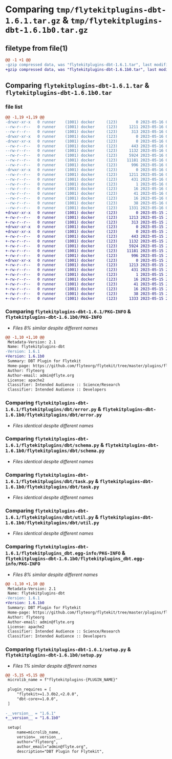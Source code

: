 # Comparing `tmp/flytekitplugins-dbt-1.6.1.tar.gz` & `tmp/flytekitplugins-dbt-1.6.1b0.tar.gz`

## filetype from file(1)

```diff
@@ -1 +1 @@
-gzip compressed data, was "flytekitplugins-dbt-1.6.1.tar", last modified: Tue May 16 00:12:30 2023, max compression
+gzip compressed data, was "flytekitplugins-dbt-1.6.1b0.tar", last modified: Mon May 15 22:07:03 2023, max compression
```

## Comparing `flytekitplugins-dbt-1.6.1.tar` & `flytekitplugins-dbt-1.6.1b0.tar`

### file list

```diff
@@ -1,19 +1,19 @@
-drwxr-xr-x   0 runner    (1001) docker     (123)        0 2023-05-16 00:12:30.002372 flytekitplugins-dbt-1.6.1/
--rw-r--r--   0 runner    (1001) docker     (123)     1211 2023-05-16 00:12:30.002372 flytekitplugins-dbt-1.6.1/PKG-INFO
--rw-r--r--   0 runner    (1001) docker     (123)      313 2023-05-16 00:12:01.000000 flytekitplugins-dbt-1.6.1/README.md
-drwxr-xr-x   0 runner    (1001) docker     (123)        0 2023-05-16 00:12:30.002372 flytekitplugins-dbt-1.6.1/flytekitplugins/
-drwxr-xr-x   0 runner    (1001) docker     (123)        0 2023-05-16 00:12:30.002372 flytekitplugins-dbt-1.6.1/flytekitplugins/dbt/
--rw-r--r--   0 runner    (1001) docker     (123)      443 2023-05-16 00:12:01.000000 flytekitplugins-dbt-1.6.1/flytekitplugins/dbt/__init__.py
--rw-r--r--   0 runner    (1001) docker     (123)     1132 2023-05-16 00:12:01.000000 flytekitplugins-dbt-1.6.1/flytekitplugins/dbt/error.py
--rw-r--r--   0 runner    (1001) docker     (123)     5924 2023-05-16 00:12:01.000000 flytekitplugins-dbt-1.6.1/flytekitplugins/dbt/schema.py
--rw-r--r--   0 runner    (1001) docker     (123)    11181 2023-05-16 00:12:01.000000 flytekitplugins-dbt-1.6.1/flytekitplugins/dbt/task.py
--rw-r--r--   0 runner    (1001) docker     (123)      996 2023-05-16 00:12:01.000000 flytekitplugins-dbt-1.6.1/flytekitplugins/dbt/util.py
-drwxr-xr-x   0 runner    (1001) docker     (123)        0 2023-05-16 00:12:30.002372 flytekitplugins-dbt-1.6.1/flytekitplugins_dbt.egg-info/
--rw-r--r--   0 runner    (1001) docker     (123)     1211 2023-05-16 00:12:29.000000 flytekitplugins-dbt-1.6.1/flytekitplugins_dbt.egg-info/PKG-INFO
--rw-r--r--   0 runner    (1001) docker     (123)      431 2023-05-16 00:12:29.000000 flytekitplugins-dbt-1.6.1/flytekitplugins_dbt.egg-info/SOURCES.txt
--rw-r--r--   0 runner    (1001) docker     (123)        1 2023-05-16 00:12:29.000000 flytekitplugins-dbt-1.6.1/flytekitplugins_dbt.egg-info/dependency_links.txt
--rw-r--r--   0 runner    (1001) docker     (123)       16 2023-05-16 00:12:29.000000 flytekitplugins-dbt-1.6.1/flytekitplugins_dbt.egg-info/namespace_packages.txt
--rw-r--r--   0 runner    (1001) docker     (123)       41 2023-05-16 00:12:29.000000 flytekitplugins-dbt-1.6.1/flytekitplugins_dbt.egg-info/requires.txt
--rw-r--r--   0 runner    (1001) docker     (123)       16 2023-05-16 00:12:29.000000 flytekitplugins-dbt-1.6.1/flytekitplugins_dbt.egg-info/top_level.txt
--rw-r--r--   0 runner    (1001) docker     (123)       38 2023-05-16 00:12:30.002372 flytekitplugins-dbt-1.6.1/setup.cfg
--rw-r--r--   0 runner    (1001) docker     (123)     1331 2023-05-16 00:12:27.000000 flytekitplugins-dbt-1.6.1/setup.py
+drwxr-xr-x   0 runner    (1001) docker     (123)        0 2023-05-15 22:07:03.063829 flytekitplugins-dbt-1.6.1b0/
+-rw-r--r--   0 runner    (1001) docker     (123)     1213 2023-05-15 22:07:03.063829 flytekitplugins-dbt-1.6.1b0/PKG-INFO
+-rw-r--r--   0 runner    (1001) docker     (123)      313 2023-05-15 22:06:44.000000 flytekitplugins-dbt-1.6.1b0/README.md
+drwxr-xr-x   0 runner    (1001) docker     (123)        0 2023-05-15 22:07:03.059829 flytekitplugins-dbt-1.6.1b0/flytekitplugins/
+drwxr-xr-x   0 runner    (1001) docker     (123)        0 2023-05-15 22:07:03.059829 flytekitplugins-dbt-1.6.1b0/flytekitplugins/dbt/
+-rw-r--r--   0 runner    (1001) docker     (123)      443 2023-05-15 22:06:44.000000 flytekitplugins-dbt-1.6.1b0/flytekitplugins/dbt/__init__.py
+-rw-r--r--   0 runner    (1001) docker     (123)     1132 2023-05-15 22:06:44.000000 flytekitplugins-dbt-1.6.1b0/flytekitplugins/dbt/error.py
+-rw-r--r--   0 runner    (1001) docker     (123)     5924 2023-05-15 22:06:44.000000 flytekitplugins-dbt-1.6.1b0/flytekitplugins/dbt/schema.py
+-rw-r--r--   0 runner    (1001) docker     (123)    11181 2023-05-15 22:06:44.000000 flytekitplugins-dbt-1.6.1b0/flytekitplugins/dbt/task.py
+-rw-r--r--   0 runner    (1001) docker     (123)      996 2023-05-15 22:06:44.000000 flytekitplugins-dbt-1.6.1b0/flytekitplugins/dbt/util.py
+drwxr-xr-x   0 runner    (1001) docker     (123)        0 2023-05-15 22:07:03.063829 flytekitplugins-dbt-1.6.1b0/flytekitplugins_dbt.egg-info/
+-rw-r--r--   0 runner    (1001) docker     (123)     1213 2023-05-15 22:07:03.000000 flytekitplugins-dbt-1.6.1b0/flytekitplugins_dbt.egg-info/PKG-INFO
+-rw-r--r--   0 runner    (1001) docker     (123)      431 2023-05-15 22:07:03.000000 flytekitplugins-dbt-1.6.1b0/flytekitplugins_dbt.egg-info/SOURCES.txt
+-rw-r--r--   0 runner    (1001) docker     (123)        1 2023-05-15 22:07:03.000000 flytekitplugins-dbt-1.6.1b0/flytekitplugins_dbt.egg-info/dependency_links.txt
+-rw-r--r--   0 runner    (1001) docker     (123)       16 2023-05-15 22:07:03.000000 flytekitplugins-dbt-1.6.1b0/flytekitplugins_dbt.egg-info/namespace_packages.txt
+-rw-r--r--   0 runner    (1001) docker     (123)       41 2023-05-15 22:07:03.000000 flytekitplugins-dbt-1.6.1b0/flytekitplugins_dbt.egg-info/requires.txt
+-rw-r--r--   0 runner    (1001) docker     (123)       16 2023-05-15 22:07:03.000000 flytekitplugins-dbt-1.6.1b0/flytekitplugins_dbt.egg-info/top_level.txt
+-rw-r--r--   0 runner    (1001) docker     (123)       38 2023-05-15 22:07:03.063829 flytekitplugins-dbt-1.6.1b0/setup.cfg
+-rw-r--r--   0 runner    (1001) docker     (123)     1333 2023-05-15 22:07:00.000000 flytekitplugins-dbt-1.6.1b0/setup.py
```

### Comparing `flytekitplugins-dbt-1.6.1/PKG-INFO` & `flytekitplugins-dbt-1.6.1b0/PKG-INFO`

 * *Files 8% similar despite different names*

```diff
@@ -1,10 +1,10 @@
 Metadata-Version: 2.1
 Name: flytekitplugins-dbt
-Version: 1.6.1
+Version: 1.6.1b0
 Summary: DBT Plugin for Flytekit
 Home-page: https://github.com/flyteorg/flytekit/tree/master/plugins/flytekit-dbt
 Author: flyteorg
 Author-email: admin@flyte.org
 License: apache2
 Classifier: Intended Audience :: Science/Research
 Classifier: Intended Audience :: Developers
```

### Comparing `flytekitplugins-dbt-1.6.1/flytekitplugins/dbt/error.py` & `flytekitplugins-dbt-1.6.1b0/flytekitplugins/dbt/error.py`

 * *Files identical despite different names*

### Comparing `flytekitplugins-dbt-1.6.1/flytekitplugins/dbt/schema.py` & `flytekitplugins-dbt-1.6.1b0/flytekitplugins/dbt/schema.py`

 * *Files identical despite different names*

### Comparing `flytekitplugins-dbt-1.6.1/flytekitplugins/dbt/task.py` & `flytekitplugins-dbt-1.6.1b0/flytekitplugins/dbt/task.py`

 * *Files identical despite different names*

### Comparing `flytekitplugins-dbt-1.6.1/flytekitplugins/dbt/util.py` & `flytekitplugins-dbt-1.6.1b0/flytekitplugins/dbt/util.py`

 * *Files identical despite different names*

### Comparing `flytekitplugins-dbt-1.6.1/flytekitplugins_dbt.egg-info/PKG-INFO` & `flytekitplugins-dbt-1.6.1b0/flytekitplugins_dbt.egg-info/PKG-INFO`

 * *Files 8% similar despite different names*

```diff
@@ -1,10 +1,10 @@
 Metadata-Version: 2.1
 Name: flytekitplugins-dbt
-Version: 1.6.1
+Version: 1.6.1b0
 Summary: DBT Plugin for Flytekit
 Home-page: https://github.com/flyteorg/flytekit/tree/master/plugins/flytekit-dbt
 Author: flyteorg
 Author-email: admin@flyte.org
 License: apache2
 Classifier: Intended Audience :: Science/Research
 Classifier: Intended Audience :: Developers
```

### Comparing `flytekitplugins-dbt-1.6.1/setup.py` & `flytekitplugins-dbt-1.6.1b0/setup.py`

 * *Files 1% similar despite different names*

```diff
@@ -5,15 +5,15 @@
 microlib_name = f"flytekitplugins-{PLUGIN_NAME}"
 
 plugin_requires = [
     "flytekit>=1.3.0b2,<2.0.0",
     "dbt-core>=1.0.0",
 ]
 
-__version__ = "1.6.1"
+__version__ = "1.6.1b0"
 
 setup(
     name=microlib_name,
     version=__version__,
     author="flyteorg",
     author_email="admin@flyte.org",
     description="DBT Plugin for Flytekit",
```

